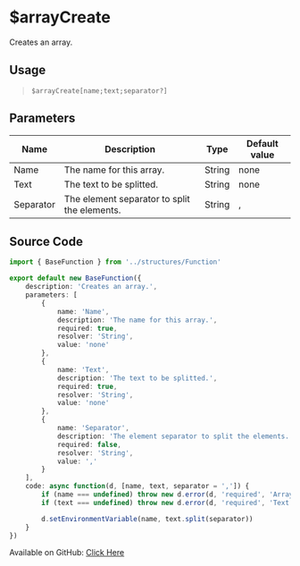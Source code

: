 # $arrayCreate
Creates an array.
## Usage
> `$arrayCreate[name;text;separator?]`
## Parameters
|   Name    |                 Description                  |  Type  | Default value |
|-----------|----------------------------------------------|--------|---------------|
| Name      | The name for this array.                     | String | none          |
| Text      | The text to be splitted.                     | String | none          |
| Separator | The element separator to split the elements. | String | ,             |

## Source Code
```ts
import { BaseFunction } from '../structures/Function'

export default new BaseFunction({
    description: 'Creates an array.',
    parameters: [
        {
            name: 'Name',
            description: 'The name for this array.',
            required: true,
            resolver: 'String',
            value: 'none'
        },
        {
            name: 'Text',
            description: 'The text to be splitted.',
            required: true,
            resolver: 'String',
            value: 'none'
        },
        {
            name: 'Separator',
            description: 'The element separator to split the elements.',
            required: false,
            resolver: 'String',
            value: ','
        }
    ],
    code: async function(d, [name, text, separator = ',']) {
        if (name === undefined) throw new d.error(d, 'required', 'Array Name', d.function?.name!)
        if (text === undefined) throw new d.error(d, 'required', 'Text', d.function?.name!)

        d.setEnvironmentVariable(name, text.split(separator))
    }
})
```
Available on GitHub: [Click Here](https://github.com/Cyberghxst/bdjs/blob/v1/src/functions/arrayCreate.ts)